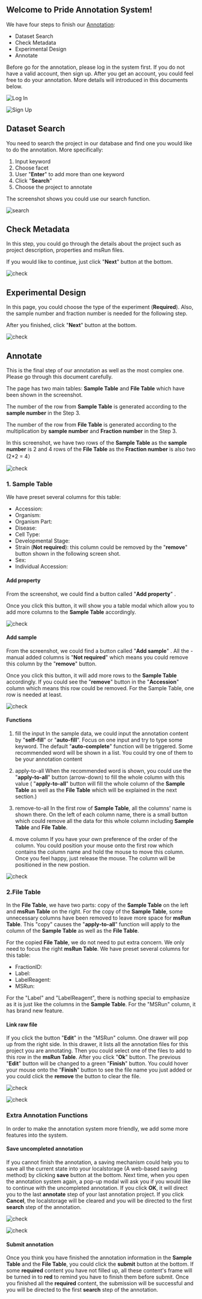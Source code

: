 ## Welcome to Pride Annotation System!

We have four steps to finish our [Annotation](http://wwwdev.ebi.ac.uk/pride/annotation): 

- Dataset Search
- Check Metadata
- Experimental Design 
- Annotate

Before go for the annotation, please log in the system first. If you do not have a valid account, then sign up. After you get an account, you could feel free to do your annotation. More details will introduced in this documents below.

![Log In](../static/markdown/annotatepridedata/image/login.jpg)

![Sign Up](../static/markdown/annotatepridedata/image/signup.jpg)

## Dataset Search

You need to search the project in our database and find one you would like to do the annotation. More specifically:

 1. Input keyword
 2. Choose facet
 3. User "**Enter**" to add more than one keyword
 4. Click "**Search**"
 5. Choose the project to annotate

The screenshot shows you could use our search function.

![search](../static/markdown/annotatepridedata/image/search.jpg)

## Check Metadata 

In this step, you could go through the details about the project such as project description, properties and msRun files.

If you would like to continue, just click "**Next**" button at the bottom.

![check](../static/markdown/annotatepridedata/image/check.jpg)

## Experimental Design

In this page, you could choose the type of the experiment (**Required**). Also, the sample number and fraction number is needed for the following step.

After you finished,  click "**Next**" button at the bottom.

![check](../static/markdown/annotatepridedata/image/sample.jpg)

## Annotate

This is the final step of our annotation as well as the most complex one. Please go through this document carefully.

The page has two main tables: **Sample Table** and **File Table** which have been shown in the screenshot.

The number of the row from  **Sample Table** is generated according to the **sample number** in the Step 3.

The number of the row from  **File Table** is generated according to the multiplication by **sample number** and **Fraction number**  in the Step 3.

In this screenshot, we have two rows of the **Sample Table** as the  **sample number** is 2 and 4 rows of the **File Table** as the  **Fraction number** is also two (2*2 = 4）

![check](../static/markdown/annotatepridedata/image/annotatetable.jpg)

### 1. Sample Table
We have preset several columns for this table: 
- Accession: 
- Organism:
- Organism Part:
- Disease:
- Cell Type: 
- Developmental Stage:
- Strain (**Not required**): this column could be removed by the "**remove**" button shown in the following screen shot.
- Sex:
- Individual Accession:

#### Add property
From the screenshot, we could find a button called "**Add property**" .

Once you click this button, it will show you a table modal which allow you to add more columns to the **Sample Table** accordingly.

![check](../static/markdown/annotatepridedata/image/addrow.jpg)

#### Add sample
From the screenshot, we could find a button called "**Add sample**" . All the -   manual added columns is  "**Not required**" which means you could remove this column by the "**remove**" button.

Once you click this button, it will add more rows to the **Sample Table** accordingly. If you could see the  "**remove**" button in the "**Accession**" column which means this row could be removed. For the Sample Table, one row is needed at least.

![check](../static/markdown/annotatepridedata/image/sampletable1.jpg)

#### Functions

1. fill the input
In the sample data, we could input the annotation content by  "**self-fill**" or  "**auto-fill**".
Focus on one input and try to type some keyword. The default "**auto-complete**" function will be triggered. Some recommended word will be shown in a list. You could try one of them to be your annotation content 

2. apply-to-all
When the recommended word is shown, you could use the "**apply-to-all**" button (arrow-down) to fill the whole column with this value ( "**apply-to-all**" button will fill the whole column of the  **Sample Table** as well as the **File Table** which will be explained in the next section.)

3. remove-to-all
In the first row of **Sample Table**, all the columns' name is shown there. On the left of each column name, there is a small button which could remove all the data for this whole column including **Sample Table** and **File Table**.

4. move column
If you have your own preference of the order of the column. You could position your mouse onto the first row which contains the column name and hold the mouse to move this column. Once you feel happy, just release the mouse. The column will be positioned in the new postion.

![check](../static/markdown/annotatepridedata/image/sampletable2.jpg)

### 2.File Table


In the **File Table**, we have two parts: copy of the **Sample Table** on the left and **msRun Table** on the right. For the copy of the **Sample Table**, some unnecessary columns have been removed to leave more space for **msRun Table**. This "copy" causes the "**apply-to-all**" function will apply to the column of the  **Sample Table** as well as the **File Table**.

For the copied **File Table**, we do not need to put extra concern. We only need to focus the right **msRun Table**. We have preset several columns for this table: 
- FractionID: 
- Label:
- LabelReagent:
- MSRun:

For the "Label" and "LabelReagent", there is nothing special to emphasize as it is just like the columns in the  **Sample Table**. For the "MSRun" column, it has brand new feature. 

#### Link raw file

If you click the button "**Edit**" in the "MSRun" column. One drawer will pop up from the right side. In this drawer, it lists all the annotation files for this project you are annotating. Then you could select one of the files to add to this row in the **msRun Table**. After you click "**Ok**" button. The previous "**Edit**" button will be changed to a green "**Finish**" button. You could hover your mouse onto the "**Finish**" button to see the file name you just added or you could click the  **remove** the button to clear the file.

![check](../static/markdown/annotatepridedata/image/linkfile.jpg)

![check](../static/markdown/annotatepridedata/image/msruntable.jpg)


### Extra Annotation Functions

In order to make the annotation system more friendly, we add some more features into the system.

#### Save uncompleted annotation

If you cannot finish the annotation, a saving mechanism could help you to save all the current state into your localstorage (A web-based saving method) by clicking **save** button at the bottom. Next time, when you open the annotation system again, a pop-up modal will ask you if you would like to continue with the uncompleted annotation. If you click **OK**, it will direct you to the last **annotate** step of your last annotation project. If you click **Cancel**, the localstorage will be cleared and you will be directed to the first **search** step of the annotation.

![check](../static/markdown/annotatepridedata/image/saveannotation.jpg)

![check](../static/markdown/annotatepridedata/image/continueannotation.jpg)

#### Submit annotation

Once you think you have finished the annotation information in the **Sample Table** and the **File Table**, you could click the **submit** button at the bottom. If some **required** content you have not filled up, all these content's frame will be turned in to **red** to remind you have to finish them before submit. Once you finished all the **required** content, the submission will be successful and you will be directed to the first **search** step of the annotation.
